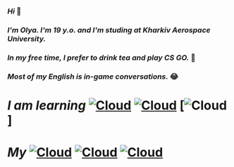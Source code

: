 ### _Hi_ 👋 
### _I'm Olya. I'm 19 y.o. and I'm studing at Kharkiv Aerospace University._
### _In my free time, I prefer to drink tea and play CS GO._ 🔫
### _Most of my English is in-game conversations._ 😂



# _I am learning_  [![Cloud](https://img.shields.io/badge/Terraform-blueviolet?style=for-the-badge&logo=Terraform)](https://www.terraform.io/) [![Cloud](https://img.shields.io/badge/GCP-blue?style=for-the-badge&logo=gcp)](https://cloud.google.com/) [![Cloud](https://img.shields.io/badge/Linux-black?style=for-the-badge&logo=Linux)]


# _My_ [![Cloud](https://img.shields.io/badge/instagram-ffffff?style=for-the-badge&logo=instagram)](https://www.instagram.com/nstrovaai/) [![Cloud](https://img.shields.io/badge/Telegram-ffffff?style=for-the-badge&logo=telegram)](https://t.me/nstrovaai) [![Cloud](https://img.shields.io/badge/Steam-ffffff?style=for-the-badge&logo=Steam)](https://steamcommunity.com/id/nstrovaai/)


<!--
**kalantaaaio/kalantaaaio** is a ✨ _special_ ✨ repository because its `README.md` (this file) appears on your GitHub profile.

Here are some ideas to get you started:

- 🔭 I’m currently working on ...
- 🌱 I’m currently learning ...
- 👯 I’m looking to collaborate on ...
- 🤔 I’m looking for help with ...
- 💬 Ask me about ...
- 📫 How to reach me: ...
- 😄 Pronouns: ...
- ⚡ Fun fact: ...
-->
